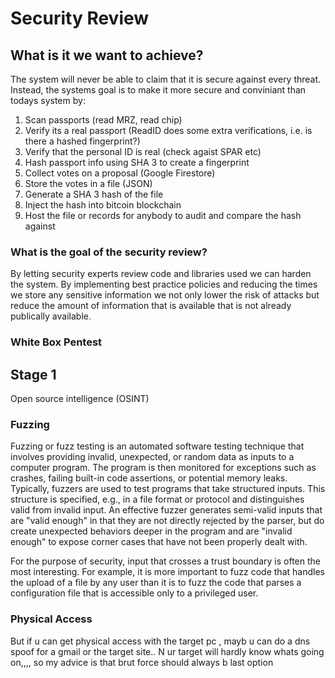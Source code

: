 # Security Review

## What is it we want to achieve?

The system will never be able to claim that it is secure against every threat. Instead, the systems goal is to make it more secure and conviniant than todays system by:

1. Scan passports (read MRZ, read chip)
2. Verify its a real passport (ReadID does some extra verifications, i.e. is there a hashed fingerprint?)
3. Verify that the personal ID is real (check agaist SPAR etc)
4. Hash passport info using SHA 3 to create a fingerprint
5. Collect votes on a proposal (Google Firestore)
6. Store the votes in a file (JSON)
7. Generate a SHA 3 hash of the file
8. Inject the hash into bitcoin blockchain
9. Host the file or records for anybody to audit and compare the hash against

### What is the goal of the security review?

By letting security experts review code and libraries used we can harden the system. By implementing best practice policies and reducing the times we store any sensitive information we not only lower the risk of attacks but reduce the amount of information that is available that is not already publically available.

### White Box Pentest

## Stage 1



Open source intelligence (OSINT)

### Fuzzing

Fuzzing or fuzz testing is an automated software testing technique that involves providing invalid, unexpected, or random data as inputs to a computer program. The program is then monitored for exceptions such as crashes, failing built-in code assertions, or potential memory leaks. Typically, fuzzers are used to test programs that take structured inputs. This structure is specified, e.g., in a file format or protocol and distinguishes valid from invalid input. An effective fuzzer generates semi-valid inputs that are "valid enough" in that they are not directly rejected by the parser, but do create unexpected behaviors deeper in the program and are "invalid enough" to expose corner cases that have not been properly dealt with.

For the purpose of security, input that crosses a trust boundary is often the most interesting. For example, it is more important to fuzz code that handles the upload of a file by any user than it is to fuzz the code that parses a configuration file that is accessible only to a privileged user.

### Physical Access
But if u can get physical access with the target pc , mayb u can do a dns spoof for a gmail or the target site.. N ur target will hardly know whats going on,,,, so my advice is that brut force should always b last option
